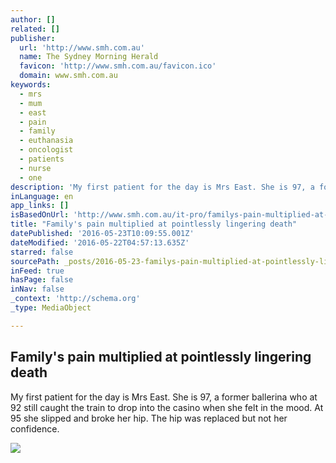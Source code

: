 ```yaml
---
author: []
related: []
publisher:
  url: 'http://www.smh.com.au'
  name: The Sydney Morning Herald
  favicon: 'http://www.smh.com.au/favicon.ico'
  domain: www.smh.com.au
keywords:
  - mrs
  - mum
  - east
  - pain
  - family
  - euthanasia
  - oncologist
  - patients
  - nurse
  - one
description: 'My first patient for the day is Mrs East. She is 97, a former ballerina who at 92 still caught the train to drop into the casino when she felt in the mood. At 95 she slipped and broke her hip. The hip was replaced but not her confidence.'
inLanguage: en
app_links: []
isBasedOnUrl: 'http://www.smh.com.au/it-pro/familys-pain-multiplied-at-pointlessly-lingering-death-20100921-15l9m'
title: "Family's pain multiplied at pointlessly lingering death"
datePublished: '2016-05-23T10:09:55.001Z'
dateModified: '2016-05-22T04:57:13.635Z'
starred: false
sourcePath: _posts/2016-05-23-familys-pain-multiplied-at-pointlessly-lingering-death.md
inFeed: true
hasPage: false
inNav: false
_context: 'http://schema.org'
_type: MediaObject

---
```

<article style=""><h1>Family's pain multiplied at pointlessly lingering death</h1><p>My first patient for the day is Mrs East. She is 97, a former ballerina who at 92 still caught the train to drop into the casino when she felt in the mood. At 95 she slipped and broke her hip. The hip was replaced but not her confidence.</p><img src="http://images.smh.com.au/2014/02/12/5155383/FAIRFAX-logo.jpg" /></article>